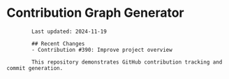 # Contribution Graph Generator
            
            Last updated: 2024-11-19
            
            ## Recent Changes
            - Contribution #390: Improve project overview
            
            This repository demonstrates GitHub contribution tracking and commit generation.
        